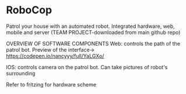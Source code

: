 # RoboCop
Patrol your house with an automated robot. Integrated hardware, web, mobile and server (TEAM PROJECT-downloaded from main github repo)

OVERVIEW OF SOFTWARE COMPONENTS Web: controls the path of the patrol bot. Preview of the interface-> https://codepen.io/nancyyy/full/YaLGXo/ 

IOS: controls camera on the patrol bot. Can take pictures of robot's surrounding

Refer to fritzing for hardware scheme
